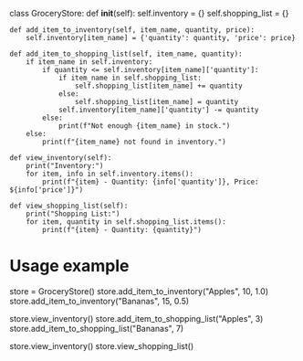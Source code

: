 class GroceryStore:
    def __init__(self):
        self.inventory = {}
        self.shopping_list = {}

    def add_item_to_inventory(self, item_name, quantity, price):
        self.inventory[item_name] = {'quantity': quantity, 'price': price}

    def add_item_to_shopping_list(self, item_name, quantity):
        if item_name in self.inventory:
            if quantity <= self.inventory[item_name]['quantity']:
                if item_name in self.shopping_list:
                    self.shopping_list[item_name] += quantity
                else:
                    self.shopping_list[item_name] = quantity
                self.inventory[item_name]['quantity'] -= quantity
            else:
                print(f"Not enough {item_name} in stock.")
        else:
            print(f"{item_name} not found in inventory.")

    def view_inventory(self):
        print("Inventory:")
        for item, info in self.inventory.items():
            print(f"{item} - Quantity: {info['quantity']}, Price: ${info['price']}")

    def view_shopping_list(self):
        print("Shopping List:")
        for item, quantity in self.shopping_list.items():
            print(f"{item} - Quantity: {quantity}")

# Usage example
store = GroceryStore()
store.add_item_to_inventory("Apples", 10, 1.0)
store.add_item_to_inventory("Bananas", 15, 0.5)

store.view_inventory()
store.add_item_to_shopping_list("Apples", 3)
store.add_item_to_shopping_list("Bananas", 7)

store.view_inventory()
store.view_shopping_list()
